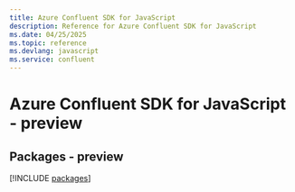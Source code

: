 ```yaml
---
title: Azure Confluent SDK for JavaScript
description: Reference for Azure Confluent SDK for JavaScript
ms.date: 04/25/2025
ms.topic: reference
ms.devlang: javascript
ms.service: confluent
---
```

# Azure Confluent SDK for JavaScript - preview
## Packages - preview
[!INCLUDE [packages](confluent-index.md)]